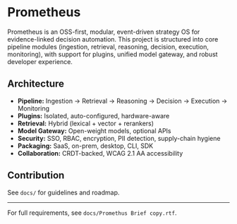 # Prometheus

Prometheus is an OSS-first, modular, event-driven strategy OS for evidence-linked decision automation. This project is structured into core pipeline modules (ingestion, retrieval, reasoning, decision, execution, monitoring), with support for plugins, unified model gateway, and robust developer experience. 

## Architecture
- **Pipeline:** Ingestion → Retrieval → Reasoning → Decision → Execution → Monitoring
- **Plugins:** Isolated, auto-configured, hardware-aware
- **Retrieval:** Hybrid (lexical + vector + rerankers)
- **Model Gateway:** Open-weight models, optional APIs
- **Security:** SSO, RBAC, encryption, PII detection, supply-chain hygiene
- **Packaging:** SaaS, on-prem, desktop, CLI, SDK
- **Collaboration:** CRDT-backed, WCAG 2.1 AA accessibility

## Contribution
See `docs/` for guidelines and roadmap.

---
For full requirements, see `docs/Promethus Brief copy.rtf`.
